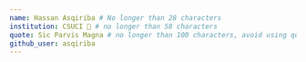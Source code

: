 ```yaml
---
name: Hassan Asqiriba # No longer than 28 characters
institution: CSUCI 🚩 # no longer than 58 characters
quote: Sic Parvis Magna # no longer than 100 characters, avoid using quotes(") to guarantee the format remains the same.
github_user: asqiriba
---
```


